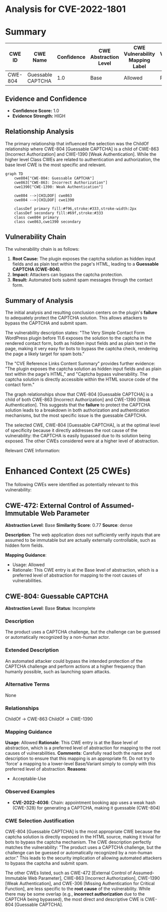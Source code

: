 # Analysis for CVE-2022-1801

# Summary
| CWE ID | CWE Name | Confidence | CWE Abstraction Level | CWE Vulnerability Mapping Label | CWE-Vulnerability Mapping Notes |
|---|---|---|---|---|---|
| CWE-804 | Guessable CAPTCHA | 1.0 | Base | Allowed | Primary CWE |

## Evidence and Confidence

*   **Confidence Score:** 1.0
*   **Evidence Strength:** HIGH

## Relationship Analysis
The primary relationship that influenced the selection was the ChildOf relationship where CWE-804 [Guessable CAPTCHA] is a child of CWE-863 [Incorrect Authorization] and CWE-1390 [Weak Authentication]. While the higher level Class CWEs are related to authentication and authorization, the base level CWE is the most specific and relevant.

```mermaid
graph TD
    cwe804["CWE-804: Guessable CAPTCHA"]
    cwe863["CWE-863: Incorrect Authorization"]
    cwe1390["CWE-1390: Weak Authentication"]

    cwe804 -->|CHILDOF| cwe863
    cwe804 -->|CHILDOF| cwe1390

    classDef primary fill:#f96,stroke:#333,stroke-width:2px
    classDef secondary fill:#69f,stroke:#333
    class cwe804 primary
    class cwe863,cwe1390 secondary
```

## Vulnerability Chain
The vulnerability chain is as follows:
1.  **Root Cause:** The plugin exposes the captcha solution as hidden input fields and as plain text within the page's HTML, leading to a **Guessable CAPTCHA (CWE-804)**.
2.  **Impact:** Attackers can bypass the captcha protection.
3.  **Result:** Automated bots submit spam messages through the contact form.

## Summary of Analysis
The initial analysis and resulting conclusion centers on the plugin's **failure** to adequately protect the CAPTCHA solution. This allows attackers to bypass the CAPTCHA and submit spam.

The vulnerability description states: "The Very Simple Contact Form WordPress plugin before 11.6 exposes the solution to the captcha in the rendered contact form, both as hidden input fields and as plain text in the page, making it very easy for bots to bypass the captcha check, rendering the page a likely target for spam bots."

The "CVE Reference Links Content Summary" provides further evidence: "The plugin exposes the captcha solution as hidden input fields and as plain text within the page's HTML," and "Captcha bypass vulnerability. The captcha solution is directly accessible within the HTML source code of the contact form."

The graph relationships show that CWE-804 [Guessable CAPTCHA] is a child of both CWE-863 [Incorrect Authorization] and CWE-1390 [Weak Authentication]. This suggests that the **failure** to protect the CAPTCHA solution leads to a breakdown in both authorization and authentication mechanisms, but the most specific issue is the guessable CAPTCHA.

The selected CWE, CWE-804 [Guessable CAPTCHA], is at the optimal level of specificity because it directly addresses the root cause of the vulnerability: the CAPTCHA is easily bypassed due to its solution being exposed. The other CWEs considered were at a higher level of abstraction.

Relevant CWE Information:

# Enhanced Context (25 CWEs)
The following CWEs were identified as potentially relevant to this vulnerability:

## CWE-472: External Control of Assumed-Immutable Web Parameter
**Abstraction Level**: Base
**Similarity Score**: 0.77
**Source**: dense

**Description**:
The web application does not sufficiently verify inputs that are assumed to be immutable but are actually externally controllable, such as hidden form fields.

**Mapping Guidance**:
- Usage: Allowed
- Rationale: This CWE entry is at the Base level of abstraction, which is a preferred level of abstraction for mapping to the root causes of vulnerabilities.

## CWE-804: Guessable CAPTCHA
**Abstraction Level**: Base
**Status**: Incomplete

### Description
The product uses a CAPTCHA challenge, but the challenge can be guessed or automatically recognized by a non-human actor.

### Extended Description
An automated attacker could bypass the intended protection of the CAPTCHA challenge and perform actions at a higher frequency than humanly possible, such as launching spam attacks.

### Alternative Terms
None

### Relationships
ChildOf -> CWE-863
ChildOf -> CWE-1390

### Mapping Guidance
**Usage**: Allowed
**Rationale**: This CWE entry is at the Base level of abstraction, which is a preferred level of abstraction for mapping to the root causes of vulnerabilities.
**Comments**: Carefully read both the name and description to ensure that this mapping is an appropriate fit. Do not try to 'force' a mapping to a lower-level Base/Variant simply to comply with this preferred level of abstraction.
**Reasons**:
- Acceptable-Use

### Observed Examples
- **CVE-2022-4036**: Chain: appointment booking app uses a weak hash (CWE-328) for generating a CAPTCHA, making it guessable (CWE-804)

### CWE Selection Justification
CWE-804 [Guessable CAPTCHA] is the most appropriate CWE because the captcha solution is directly exposed in the HTML source, making it trivial for bots to bypass the captcha mechanism. The CWE description perfectly matches the vulnerability: "The product uses a CAPTCHA challenge, but the challenge can be guessed or automatically recognized by a non-human actor." This leads to the security implication of allowing automated attackers to bypass the captcha and submit spam.

The other CWEs listed, such as CWE-472 [External Control of Assumed-Immutable Web Parameter], CWE-863 [Incorrect Authorization], CWE-1390 [Weak Authentication], and CWE-306 [Missing Authentication for Critical Function], are less specific to the **root cause** of the vulnerability. While there may be some overlap (e.g., **incorrect authorization** due to the CAPTCHA being bypassed), the most direct and descriptive CWE is CWE-804 [Guessable CAPTCHA].